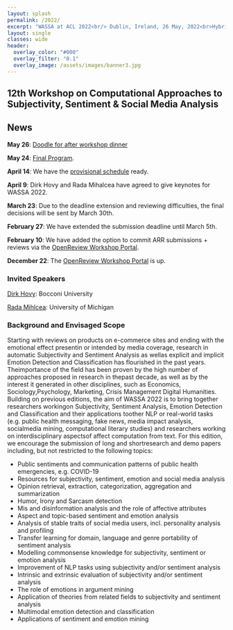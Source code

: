 ```yaml
---
layout: splash
permalink: /2022/
excerpt: "WASSA at ACL 2022<br/> Dublin, Ireland, 26 May, 2022<br>Hybrid (in person and online)"
layout: single
classes: wide
header:
  overlay_color: "#000"
  overlay_filter: "0.1"
  overlay_image: /assets/images/banner3.jpg
---
```


## 12th Workshop on Computational Approaches to Subjectivity, Sentiment & Social Media Analysis

## News

**May 26**: [Doodle for after workshop dinner](https://doodle.com/meeting/participate/id/bW650w4a)

**May 24**: [Final Program](https://wassa-workshop.github.io/2022/schedule).

**April 14**: We have the [provisional schedule](https://wassa-workshop.github.io/2022/schedule) ready.

**April 9**: Dirk Hovy and Rada Mihalcea have agreed to give keynotes for WASSA 2022.

**March 23**: Due to the deadline extension and reviewing difficulties, the final decisions will be sent by March 30th.

**February 27**: We have extended the submission deadline until March 5th.

**February 10**: We have added the option to commit ARR submissions + reviews via the [OpenReview Workshop Portal](https://openreview.net/group?id=aclweb.org/ACL/2022/Workshop/WASSA).

**December 22**: The [OpenReview Workshop Portal](https://openreview.net/group?id=aclweb.org/ACL/2022/Workshop/WASSA) is up.

### Invited Speakers

[Dirk Hovy](http://www.dirkhovy.com/index.php): Bocconi University

[Rada Mihlcea](https://web.eecs.umich.edu/~mihalcea/): University of Michigan

### Background and Envisaged Scope

Starting with reviews on products on e-commerce sites and ending with the emotional effect presentin or intended by media coverage, research in automatic Subjectivity and Sentiment Analysis as wellas explicit and implicit Emotion Detection and Classification has flourished in the past years.  Theimportance of the field has been proven by the high number of approaches proposed in research in thepast decade, as well as by the interest it generated in other disciplines, such as Economics, Sociology,Psychology, Marketing, Crisis Management  Digital Humanities. Building on previous editions, the aim of WASSA 2022 is to bring together researchers workingon Subjectivity, Sentiment Analysis, Emotion Detection and Classification and their applications toother NLP or real-world tasks (e.g.  public health messaging, fake news, media impact analysis, socialmedia mining, computational literary studies) and researchers working on interdisciplinary aspectsof affect computation from text.  For this edition,  we encourage the submission of long and shortresearch and demo papers including, but not restricted to the following topics:

- Public sentiments and communication patterns of public health emergencies, e.g.  COVID-19
- Resources for subjectivity, sentiment, emotion and social media analysis
- Opinion retrieval, extraction, categorization, aggregation and summarization
- Humor, Irony and Sarcasm detection
- Mis and disinformation analysis and the role of affective attributes
- Aspect and topic-based sentiment and emotion analysis
- Analysis of stable traits of social media users, incl.  personality analysis and profiling
- Transfer learning for domain, language and genre portability of sentiment analysis
- Modelling commonsense knowledge for subjectivity, sentiment or emotion analysis
- Improvement of NLP tasks using subjectivity and/or sentiment analysis
- Intrinsic and extrinsic evaluation of subjectivity and/or sentiment analysis
- The role of emotions in argument mining
- Application of theories from related fields to subjectivity and sentiment analysis
- Multimodal emotion detection and classification
- Applications of sentiment and emotion mining
